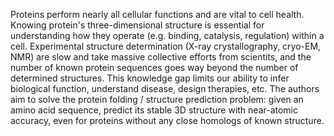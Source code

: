 Proteins perform nearly all cellular functions and are vital to cell health. Knowing protein's three-dimensional structure is 
essential for understanding how they operate (e.g. binding, catalysis, regulation) within a cell. Experimental structure 
determination (X-ray crystallography, cryo-EM, NMR) are slow and take massive collective efforts from scientits, and the number of 
known protein sequences goes way beyond the number of determined structures. This knowledge gap limits our ability to infer 
biological function, understand disease, design therapies, etc. The authors aim to solve the protein folding / structure prediction 
problem: given an amino acid sequence, predict its stable 3D structure with near-atomic accuracy, even for proteins without any close 
homologs of known structure.
